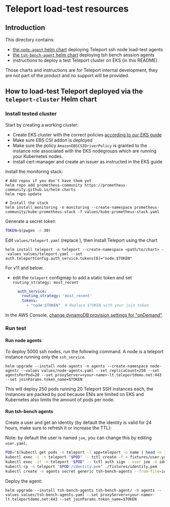 # Teleport load-test resources

## Introduction

This directory contains:

- [the `node-agent` helm chart](./node-agent) deploying Teleport ssh node load-test agents
- [the `tsh-bench-agent` helm chart](./tsh-bench-agent) deploying tsh bench session agents
- instructions to deploy a test Teleport cluster on EKS (in this README)

Those charts and instructions are for Teleport internal development,
they are not part of the product and no support will be provided.

## How to load-test Teleport deployed via the `teleport-cluster` Helm chart

### Install tested cluster

Start by creating a working cluster:

- Create EKS cluster with the correct policies
  [according to our EKS guide](https://goteleport.com/docs/admin-guides/deploy-a-cluster/helm-deployments/aws/)
- Make sure EBS CSI addon is deployed
- Make sure the policy `AmazonEBSCSIDriverPolicy` is granted to the instance
  role associated with the EKS nodegroups which are running your Kubernetes nodes.
- install cert-manager and create an issuer as instructed in the EKS guide

Install the monitoring stack:

```shell
# Add repos if you don't have them yet
helm repo add prometheus-community https://prometheus-community.github.io/helm-charts
helm repo update

# Install the stack
helm install monitoring -n monitoring --create-namespace prometheus-community/kube-prometheus-stack -f values/kube-prometheus-stack.yaml
```

Generate a secret token

```bash
TOKEN=$(pwgen -n 30)
```
Edit `values/teleport.yaml` (replace <your-name>), then install Teleport using the chart

```shell
helm install teleport -n teleport --create-namespace <path/to/chart> --values values/teleport.yaml --set auth.teleportConfig.auth_service.tokens[0]="node:$TOKEN"
```

For v11 and below:
- edit the `teleport` configmap to add a static token and set `routing_strategy: most_recent`
  ```yaml
    auth_service:
      routing_strategy: 'most_recent'
      tokens:
        - "node:$TOKEN"  # Replace $TOKEN with your join token
  ```

In the AWS Console, [change dynamoDB provision settings for "onDemand"](https://aws.amazon.com/blogs/aws/amazon-dynamodb-on-demand-no-capacity-planning-and-pay-per-request-pricing/).

### Run test

#### Run node agents

To deploy 5000 ssh nodes, run the following command. A node is a teleport instance running only the `ssh_service`.

```
helm upgrade --install node-agents -n agents --create-namespace node-agent/ --values values/node-agents.yaml --set replicaCount=250 --set agentsPerPod=20 --set proxyServer=<your-name>-lt.teleportdemo.net:443 --set joinParams.token_name=$TOKEN
```

This will deploy 250 pods running 20 Teleport SSH instances each, the instances are packed by pod because ENIs are limited on EKS and Kubernetes also limits the amount of pods per node.

#### Run tsh-bench agents

Create a user and get an identity (by default the identity is valid for 24 hours, make sure to refresh it or increase the TTL):

Note: by default the user is named `joe`, you can change this by editing `user.yaml`.

```bash
POD="$(kubectl get pods -n teleport -l app=teleport -o name | head -n 1 | sed 's@^pod/@@')"
kubectl exec -i -n teleport "$POD" -- tctl create -f < fixtures/user.yaml
kubectl exec -it -n teleport "$POD" -- tctl auth sign --user joe -o identity.pem
kubectl cp -n teleport "$POD:/identity.pem" ./fixtures/identity.pem
kubectl create -n agents secret generic tsh-bench-agents --from-file=identity.pem=./fixtures/identity.pem
```

Deploy the agent:

```shell
helm upgrade --install tsh-bench-agents tsh-bench-agent/ -n agents --values values/tsh-bench-agents.yaml --set proxyServer=<your-name>-lt.teleportdemo.net:443 --set joinParams.token_name=$TOKEN
```

